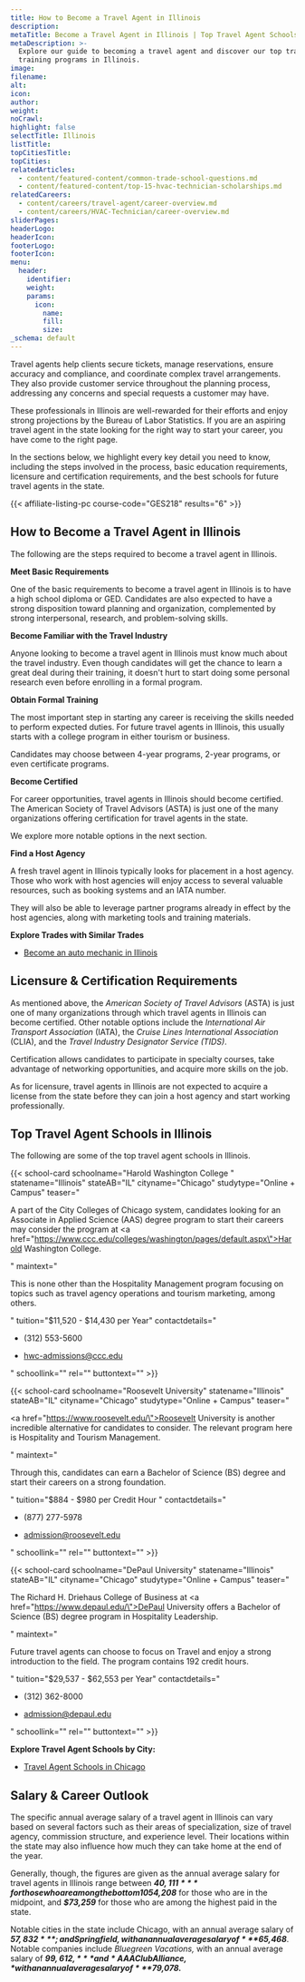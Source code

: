 ```yaml
---
title: How to Become a Travel Agent in Illinois
description:
metaTitle: Become a Travel Agent in Illinois | Top Travel Agent Schools in IL
metaDescription: >-
  Explore our guide to becoming a travel agent and discover our top travel agent
  training programs in Illinois.
image:
filename:
alt:
icon:
author:
weight:
noCrawl:
highlight: false
selectTitle: Illinois
listTitle:
topCitiesTitle:
topCities:
relatedArticles:
  - content/featured-content/common-trade-school-questions.md
  - content/featured-content/top-15-hvac-technician-scholarships.md
relatedCareers:
  - content/careers/travel-agent/career-overview.md
  - content/careers/HVAC-Technician/career-overview.md
sliderPages:
headerLogo:
headerIcon:
footerLogo:
footerIcon:
menu:
  header:
    identifier:
    weight:
    params:
      icon:
        name:
        fill:
        size:
_schema: default
---
```

Travel agents help clients secure tickets, manage reservations, ensure accuracy and compliance, and coordinate complex travel arrangements. They also provide customer service throughout the planning process, addressing any concerns and special requests a customer may have.

These professionals in Illinois are well-rewarded for their efforts and enjoy strong projections by the Bureau of Labor Statistics. If you are an aspiring travel agent in the state looking for the right way to start your career, you have come to the right page.

In the sections below, we highlight every key detail you need to know, including the steps involved in the process, basic education requirements, licensure and certification requirements, and the best schools for future travel agents in the state.

{{< affiliate-listing-pc course-code="GES218" results="6" >}}

## **How to Become a Travel Agent in Illinois**

The following are the steps required to become a travel agent in Illinois.

**Meet Basic Requirements**

One of the basic requirements to become a travel agent in Illinois is to have a high school diploma or GED. Candidates are also expected to have a strong disposition toward planning and organization, complemented by strong interpersonal, research, and problem-solving skills.

**Become Familiar with the Travel Industry**

Anyone looking to become a travel agent in Illinois must know much about the travel industry. Even though candidates will get the chance to learn a great deal during their training, it doesn't hurt to start doing some personal research even before enrolling in a formal program.

**Obtain Formal Training**

The most important step in starting any career is receiving the skills needed to perform expected duties. For future travel agents in Illinois, this usually starts with a college program in either tourism or business.

Candidates may choose between 4-year programs, 2-year programs, or even certificate programs.

**Become Certified**

For career opportunities, travel agents in Illinois should become certified. The American Society of Travel Advisors (ASTA) is just one of the many organizations offering certification for travel agents in the state.

We explore more notable options in the next section.

**Find a Host Agency**

A fresh travel agent in Illinois typically looks for placement in a host agency. Those who work with host agencies will enjoy access to several valuable resources, such as booking systems and an IATA number.

They will also be able to leverage partner programs already in effect by the host agencies, along with marketing tools and training materials.

**Explore Trades with Similar Trades**

* [Become an auto mechanic in Illinois](https://toptradeschools.com/near-you/auto-mechanic/illinois/)

## **Licensure & Certification Requirements**

As mentioned above, the *American Society of Travel Advisors* (ASTA) is just one of many organizations through which travel agents in Illinois can become certified. Other notable options include the *International Air Transport Association* (IATA), the *Cruise Lines International Association* (CLIA), and the *Travel Industry Designator Service (TIDS)*.

Certification allows candidates to participate in specialty courses, take advantage of networking opportunities, and acquire more skills on the job.

As for licensure, travel agents in Illinois are not expected to acquire a license from the state before they can join a host agency and start working professionally.

## **Top Travel Agent Schools in Illinois**

The following are some of the top travel agent schools in Illinois.

{{< school-card schoolname="Harold Washington College " statename="Illinois" stateAB="IL" cityname="Chicago" studytype="Online + Campus" teaser="<p>A part of the City Colleges of Chicago system, candidates looking for an Associate in Applied Science (AAS) degree program to start their careers may consider the program at <a href=\"https://www.ccc.edu/colleges/washington/pages/default.aspx\">Harold Washington College</a>.</p>" maintext="<p>This is none other than the Hospitality Management program focusing on topics such as travel agency operations and tourism marketing, among others.</p>" tuition="$11,520 - $14,430 per Year" contactdetails="<ul><li><p>(312) 553-5600</p></li><li><p>hwc-admissions@ccc.edu</p></li></ul>" schoollink="" rel="" buttontext="" >}}

{{< school-card schoolname="Roosevelt University" statename="Illinois" stateAB="IL" cityname="Chicago" studytype="Online + Campus" teaser="<p><a href=\"https://www.roosevelt.edu/\">Roosevelt University</a> is another incredible alternative for candidates to consider. The relevant program here is Hospitality and Tourism Management.</p>" maintext="<p>Through this, candidates can earn a Bachelor of Science (BS) degree and start their careers on a strong foundation.</p>" tuition="$884 - $980 per Credit Hour " contactdetails="<ul><li><p>(877) 277-5978</p></li><li><p>admission@roosevelt.edu</p></li></ul>" schoollink="" rel="" buttontext="" >}}

{{< school-card schoolname="DePaul University" statename="Illinois" stateAB="IL" cityname="Chicago" studytype="Online + Campus" teaser="<p>The Richard H. Driehaus College of Business at <a href=\"https://www.depaul.edu/\">DePaul University</a> offers a Bachelor of Science (BS) degree program in Hospitality Leadership.</p>" maintext="<p>Future travel agents can choose to focus on Travel and enjoy a strong introduction to the field. The program contains 192 credit hours.</p>" tuition="$29,537 - $62,553 per Year" contactdetails="<ul><li><p>(312) 362-8000</p></li><li><p>admission@depaul.edu</p></li></ul>" schoollink="" rel="" buttontext="" >}}

**Explore Travel Agent Schools by City:**

* [Travel Agent Schools in Chicago](https://toptradeschools.com/near-you/travel-agent/illinois/chicago/)

## **Salary & Career Outlook**

The specific annual average salary of a travel agent in Illinois can vary based on several factors such as their areas of specialization, size of travel agency, commission structure, and experience level. Their locations within the state may also influence how much they can take home at the end of the year.

Generally, though, the figures are given as the annual average salary for travel agents in Illinois range between ***$40,111*** for those who are among the bottom 10%, ***$54,208*** for those who are in the midpoint, and ***$73,259*** for those who are among the highest paid in the state.

Notable cities in the state include Chicago, with an annual average salary of ***$57,832***; and Springfield, with an annual average salary of ***$65,468***. Notable companies include *Bluegreen Vacations,* with an annual average salary of ***$99,612,*** and *AAA Club Alliance,* with an annual average salary of ***$79,078.***